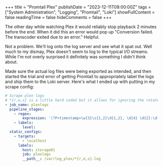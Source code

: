 +++
title = "Promtail Plex"
publishDate = "2023-12-11T08:00:00Z"
tags = ["System Administration", "Logging", "Promtail", "Loki"]
showFullContent = false
readingTime = false
hideComments = false
+++

The other day while watching Plex it would reliably stop playback 2 minutes before the end. When it did this an error would pop up "Conversion failed. The transcoder exited due to an error." Helpful.

Not a problem. We'll log onto the log server and see what it spat out. Well much to my dismay, Plex doesn't seem to log to the typical I/O streams. While I'm not overly surprised it definitely was something I didn't think about.

Made sure the actual log files were being exported as intended, and then started the trial and error of getting Promtail to appropriately label the logs and ship them to the Loki server. Here's what I ended up with putting in my scrape config:

```yaml
# Scrape plex logs
# *{r,e,s} is a little hard coded but it allows for ignoring the rotated logs
- job_name: plexlogs
  pipeline_stages:
    - regex:
        expression: '(?P<timestamp>\w{3}\s{1,2}\d{1,2}, \d{4} \d{2}:\d{2}:\d{2}.\d{3}) \[(?P<pid>.*)\] (?P<level>[A-Z]{4,5}) - (?P<message>.*)'
    - labels:
        level:
  static_configs:
    - targets:
        - localhost
      labels:
        host: storage01
        job: plexlogs
        __path__: /var/log_plex/*{r,e,s}.log
```
